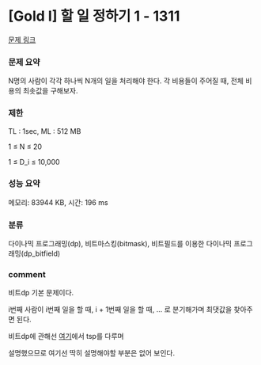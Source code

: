 
# [Gold I] 할 일 정하기 1 - 1311

[문제 링크](https://www.acmicpc.net/problem/1311)

### 문제 요약

<p> N명의 사람이 각각 하나씩 N개의 일을 처리해야 한다. 각 비용들이 주어질 때, 전체 비용의 최솟값을 구해보자. </p>

### 제한

TL : 1sec, ML : 512 MB

1 ≤ N ≤ 20

1 ≤ D_i ≤ 10,000

### 성능 요약

메모리: 83944 KB, 시간: 196 ms

### 분류

다이나믹 프로그래밍(dp), 비트마스킹(bitmask), 비트필드를 이용한 다이나믹 프로그래밍(dp_bitfield)

### comment

비트dp 기본 문제이다.

i번째 사람이 i번째 일을 할 때, i + 1번째 일을 할 때, ... 로 분기해가며 최댓값을 찾아주면 된다.

비트dp에 관해선 [여기](https://github.com/pill27211/Baekjoon/blob/main/Gold/DP/2098_%EC%99%B8%ED%8C%90%EC%9B%90%20%EC%88%9C%ED%9A%8C/README.md)에서 tsp를 다루며

설명했으므로 여기선 딱히 설명해야할 부분은 없어 보인다.
